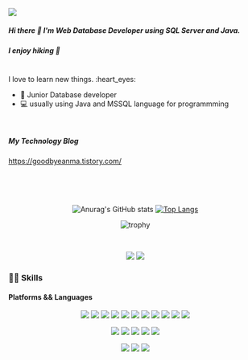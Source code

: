 

<a href="https://hits.seeyoufarm.com"><img src="https://hits.seeyoufarm.com/api/count/incr/badge.svg?url=https%3A%2F%2Fgithub.com%2Fsexyseunghwan&count_bg=%2341C83D&title_bg=%23555555&icon=postwoman.svg&icon_color=%23FFFFFF&title=hits%28%EB%B0%A9%EB%AC%B8%EC%9E%90%EC%88%98%29&edge_flat=false"/></a>


##### Hi there 👋 I'm Web Database Developer using SQL Server and Java.
##### I enjoy hiking :mount_fuji:
<br>
I love to learn new things. :heart_eyes:


<br>

-  :baby:   Junior Database developer
-  💻   usually using Java and MSSQL language for programmming

<br>

##### My Technology Blog
https://goodbyeanma.tistory.com/




<br>
<br>
<br>
<div align=center>

![Anurag's GitHub stats](https://github-readme-stats.vercel.app/api?username=sexyseunghwan&show_icons=true&theme=radical&count_private=true&show_icons=true&hide=stars&line_height=24)
[![Top Langs](https://github-readme-stats.vercel.app/api/top-langs/?username=sexyseunghwan&layout=compact&theme=radical)](https://github.com/anuraghazra/github-readme-stats)

![trophy](https://github-profile-trophy.vercel.app/?username=sexyseunghwan)

</div>
<br>


<p align="center">
        <img src="https://img.shields.io/badge/ssh9308@gmail.com-00B2FF?style=flat-square&logo=Messenger&logoColor=white"/>
        <img src="https://img.shields.io/badge/ssh9308-FFCD00?style=flat-square&logo=KakaoTalk&logoColor=black"/> 
</p>



### 💪🏻 Skills

#### Platforms && Languages
<p align="center">
    <img src="https://img.shields.io/badge/Java-007396?style=flat-square&logo=Java&logoColor=white"/>
    <img src="https://img.shields.io/badge/Javascript-ffb13b?style=flat-square&logo=javascript&logoColor=white"/>
    <img src="https://img.shields.io/badge/HTML-E34F26?style=flat-square&logo=html5&logoColor=white"/>
    <img src="https://img.shields.io/badge/CSS-1572B6?style=flat-square&logo=css3&logoColor=white"/>
    <img src="https://img.shields.io/badge/ -77216F?style=flat-square&logo=C&logoColor=white"/>
    <img src="https://img.shields.io/badge/C++-1287B1?style=flat-square&logo=C%2B%2B&logoColor=white"/>
    <img src="https://img.shields.io/badge/C sharp-239120?style=flat-square&logo=C Sharp&logoColor=white"/>
    <img src="https://img.shields.io/badge/Python-3776AB?style=flat-square&logo=Python&logoColor=white"/>
    <img src="https://img.shields.io/badge/OracleDB-F80000?style=flat-square&logo=oracle&logoColor=white"/>
    <a href="https://goodbyeanma.tistory.com/category/SQL"><img src="https://img.shields.io/badge/Microsoft SQL Server-CC2927?style=flat-square&logo=Microsoft SQL Server&logoColor=white"/></a>
     <img src="https://img.shields.io/badge/.NET-512BD4?style=flat-square&logo=.NET&logoColor=white"/>
<p>
<p align="center">
    <img src="https://img.shields.io/badge/Spring-6DB33F?style=flat-square&logo=Spring&logoColor=white"/>
    <img src="https://img.shields.io/badge/JQuery-0769AD?style=flat-square&logo=JQuery&logoColor=white"/>
    <img src="https://img.shields.io/badge/Spyder IDE-FF0000?style=flat-square&logo=Spyder IDE&logoColor=white"/>
    <img src="https://img.shields.io/badge/NumPy-013243?style=flat-square&logo=NumPy&logoColor=white"/>
    <img src="https://img.shields.io/badge/Jupyter-F37626?style=flat-square&logo=Jupyter&logoColor=white"/>
</p>
<p align="center">
    <img src="https://img.shields.io/badge/Git-F05032?style=flat-square&logo=Git&logoColor=white"/>
    <img src="https://img.shields.io/badge/GitHub-181717?style=flat-square&logo=GitHub&logoColor=white"/>
    <img src="https://img.shields.io/badge/Amazon AWS-232F3E?style=flat-square&logo=Amazon AWS&logoColor=white"/>
</p>


